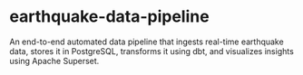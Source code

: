 # earthquake-data-pipeline
An end-to-end automated data pipeline that ingests real-time earthquake data, stores it in PostgreSQL, transforms it using dbt, and visualizes insights using Apache Superset.
